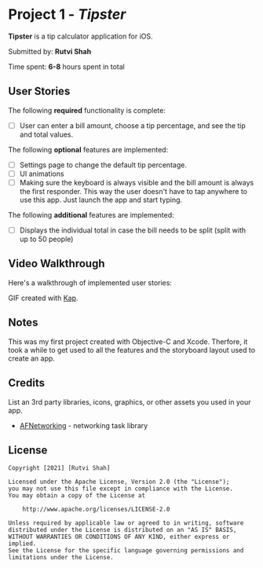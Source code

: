 # Project 1 - *Tipster*

**Tipster** is a tip calculator application for iOS.

Submitted by: **Rutvi Shah**

Time spent: **6-8** hours spent in total

## User Stories

The following **required** functionality is complete:

* [ ] User can enter a bill amount, choose a tip percentage, and see the tip and total values.

The following **optional** features are implemented:

* [ ] Settings page to change the default tip percentage.
* [ ] UI animations
* [ ] Making sure the keyboard is always visible and the bill amount is always the first responder. This way the user doesn't have to tap anywhere to use this app. Just launch the app and start typing.

The following **additional** features are implemented:

- [ ] Displays the individual total in case the bill needs to be split (split with up to 50 people)

## Video Walkthrough

Here's a walkthrough of implemented user stories:

<blockquote class="imgur-embed-pub" lang="en" data-id="a/Fu54FAg" data-context="false" ><a href="//imgur.com/a/Fu54FAg"></a></blockquote><script async src="//s.imgur.com/min/embed.js" charset="utf-8"></script>

GIF created with [Kap](https://getkap.co/).

## Notes

This was my first project created with Objective-C and Xcode. Therfore, it took a while to get used to all the features and the storyboard layout used to create an app. 

## Credits

List an 3rd party libraries, icons, graphics, or other assets you used in your app.

- [AFNetworking](https://github.com/AFNetworking/AFNetworking) - networking task library

## License

    Copyright [2021] [Rutvi Shah]

    Licensed under the Apache License, Version 2.0 (the "License");
    you may not use this file except in compliance with the License.
    You may obtain a copy of the License at

        http://www.apache.org/licenses/LICENSE-2.0

    Unless required by applicable law or agreed to in writing, software
    distributed under the License is distributed on an "AS IS" BASIS,
    WITHOUT WARRANTIES OR CONDITIONS OF ANY KIND, either express or implied.
    See the License for the specific language governing permissions and
    limitations under the License.
